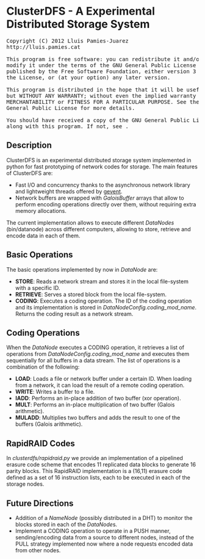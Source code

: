 # ClusterDFS -  A Experimental Distributed Storage System

<pre>
Copyright (C) 2012 Lluis Pamies-Juarez
http://lluis.pamies.cat

This program is free software: you can redistribute it and/or
modify it under the terms of the GNU General Public License as
published by the Free Software Foundation, either version 3 of
the License, or (at your option) any later version.

This program is distributed in the hope that it will be useful,
but WITHOUT ANY WARRANTY; without even the implied warranty of
MERCHANTABILITY or FITNESS FOR A PARTICULAR PURPOSE. See the GNU
General Public License for more details.

You should have received a copy of the GNU General Public License
along with this program. If not, see <http://www.gnu.org/licenses/>.
</pre>

## Description

ClusterDFS is an experimental distributed storage system implemented in python for fast prototyping of network codes for storage. The main features of ClusterDFS are:

* Fast I/O and concurrency thanks to the asynchronous network library and lightweight threads offered by [gevent](http://www.gevent.org).
* Network buffers are wrapped with *GaloisBuffer* arrays that allow to perform encoding operations directly over them, without requiring extra memory allocations.

The current implementation allows to execute different *DataNodes* (bin/datanode) across different computers, allowing to store, retrieve and encode data in each of them.

## Basic Operations

The basic operations implemented by now in *DataNode* are:

 * **STORE**: Reads a network stream and stores it in the local file-system with a specific ID.
 * **RETRIEVE**: Serves a stored block from the local file-system.
 * **CODING**: Executes a coding operation. The ID of the coding operation and its implementation is stored in *DataNodeConfig.coding_mod_name*. Returns the coding result as a network stream.

## Coding Operations

When the *DataNode* executes a CODING operation, it retrieves a list of operations from *DataNodeConfig.coding_mod_name* and executes them sequentially for all buffers in a data stream. The list of operations is a combination of the following:

 * **LOAD**: Loads a file or network buffer under a certain ID. When loading from a network, it can load the result of a remote coding operation.
 * **WRITE**: Writes a buffer to a file.
 * **IADD**: Performs an in-place addition of two buffer (xor operation).
 * **MULT**: Performs an in-place multiplication of two buffer (Galois arithmetic).
 * **MULADD**: Multiplies two buffers and adds the result to one of the buffers (Galois arithmetic).

## RapidRAID Codes

In *clusterdfs/rapidraid.py* we provide an implementation of a pipelined erasure code scheme that encodes 11 replicated data blocks to generate 16 parity blocks. This RapidRAID implementation is a (16,11) erasure code defined as a set of 16 instruction lists, each to be executed in each of the storage nodes.

## Future Directions

* Addition of a *NameNode* (possibly distributed in a DHT) to monitor the blocks stored in each of the *DataNode*s.
* Implement a CODING operation to operate in a PUSH manner, sending/encoding data from a source to different nodes, instead of the PULL strategy implemented now where a node requests encoded data from other nodes.
